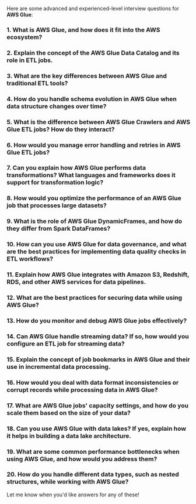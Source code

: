 Here are some advanced and experienced-level interview questions for **AWS Glue**:

### 1. **What is AWS Glue, and how does it fit into the AWS ecosystem?**

### 2. **Explain the concept of the AWS Glue Data Catalog and its role in ETL jobs.**

### 3. **What are the key differences between AWS Glue and traditional ETL tools?**

### 4. **How do you handle schema evolution in AWS Glue when data structure changes over time?**

### 5. **What is the difference between AWS Glue Crawlers and AWS Glue ETL jobs? How do they interact?**

### 6. **How would you manage error handling and retries in AWS Glue ETL jobs?**

### 7. **Can you explain how AWS Glue performs data transformations? What languages and frameworks does it support for transformation logic?**

### 8. **How would you optimize the performance of an AWS Glue job that processes large datasets?**

### 9. **What is the role of AWS Glue DynamicFrames, and how do they differ from Spark DataFrames?**

### 10. **How can you use AWS Glue for data governance, and what are the best practices for implementing data quality checks in ETL workflows?**

### 11. **Explain how AWS Glue integrates with Amazon S3, Redshift, RDS, and other AWS services for data pipelines.**

### 12. **What are the best practices for securing data while using AWS Glue?**

### 13. **How do you monitor and debug AWS Glue jobs effectively?**

### 14. **Can AWS Glue handle streaming data? If so, how would you configure an ETL job for streaming data?**

### 15. **Explain the concept of job bookmarks in AWS Glue and their use in incremental data processing.**

### 16. **How would you deal with data format inconsistencies or corrupt records while processing data in AWS Glue?**

### 17. **What are AWS Glue jobs' capacity settings, and how do you scale them based on the size of your data?**

### 18. **Can you use AWS Glue with data lakes? If yes, explain how it helps in building a data lake architecture.**

### 19. **What are some common performance bottlenecks when using AWS Glue, and how would you address them?**

### 20. **How do you handle different data types, such as nested structures, while working with AWS Glue?**

Let me know when you'd like answers for any of these!
